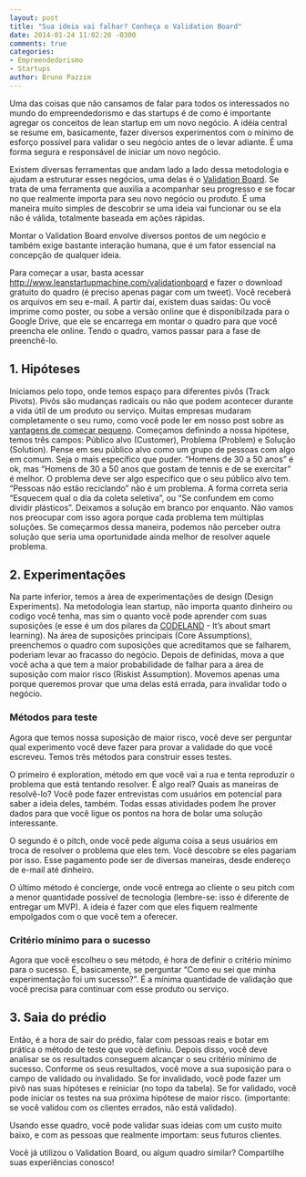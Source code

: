 ```yaml
---
layout: post
title: "Sua ideia vai falhar? Conheça o Validation Board"
date: 2014-01-24 11:02:20 -0300
comments: true
categories:
- Empreendedorismo
- Startups
author: Bruno Pazzim
---
```


Uma das coisas que não cansamos de falar para todos os interessados no mundo do empreendedorismo e das startups é de como é importante agregar os conceitos de lean startup em um novo negócio. A idéia central se resume em, basicamente, fazer diversos experimentos com o mínimo de esforço possível para validar o seu negócio antes de o levar adiante. É uma forma segura e responsável de iniciar um novo negócio.

<!-- more -->

Existem diversas ferramentas que andam lado a lado dessa metodologia e ajudam a estruturar esses negócios, uma delas é o <a href="http://www.leanstartupmachine.com/validationboard" target="_blank">Validation Board</a>. Se trata de uma ferramenta que auxilia a acompanhar seu progresso e se focar no que realmente importa para seu novo negócio ou produto. É uma maneira muito simples de descobrir se uma ideia vai funcionar ou se ela não é válida, totalmente baseada em ações rápidas.

Montar o Validation Board envolve diversos pontos de um negócio e também exige bastante interação humana, que é um fator essencial na concepção de qualquer ideia.

Para começar a usar, basta acessar <a href="http://www.leanstartupmachine.com/validationboard" target="_blank">http://www.leanstartupmachine.com/validationboard</a> e fazer o download gratuito do quadro (é preciso apenas pagar com um tweet). Você receberá os arquivos em seu e-mail. A partir daí, existem duas saídas: Ou você imprime como poster, ou sobe a versão online que é disponibilzada para o Google Drive, que ele se encarrega em montar o quadro para que você preencha ele online. Tendo o quadro, vamos passar para a fase de preenchê-lo.

<h2>1. Hipóteses</h2>

Iniciamos pelo topo, onde temos espaço para diferentes pivôs (Track Pivots). Pivôs são mudanças radicais ou não que podem acontecer durante a vida útil de um produto ou serviço. Muitas empresas mudaram completamente o seu rumo, como você pode ler em nosso post sobre as <a href="http://blog.codeland.com.br/blog/2013/10/22/as-vantagens-de-comecar-pequeno/" target="_blank">vantagens de começar pequeno</a>. Começamos definindo a nossa hipótese, temos três campos: Público alvo (Customer), Problema (Problem) e Solução (Solution). Pense em seu público alvo como um grupo de pessoas com algo em comum. Seja o mais específico que puder. “Homens de 30 a 50 anos” é ok, mas “Homens de 30 a 50 anos que gostam de tennis e de se exercitar” é melhor. O problema deve ser algo específico que o seu público alvo tem. “Pessoas não estão reciclando” não é um problema. A forma correta seria “Esquecem qual o dia da coleta seletiva”, ou “Se confundem em como dividir plásticos”. Deixamos a solução em branco por enquanto. Não vamos nos preocupar com isso agora porque cada problema tem múltiplas soluções. Se começarmos dessa maneira, podemos não perceber outra solução que seria uma oportunidade ainda melhor de resolver aquele problema.

<h2>2. Experimentações</h2>

Na parte inferior, temos a área de experimentações de design (Design Experiments). Na metodologia lean startup, não importa quanto dinheiro ou codigo você tenha, mas sim o quanto você pode aprender com suas suposições (e esse é um dos pilares da <a href="http://www.codeland.com.br/" target="_blank">CODELAND</a> - It’s about smart learning). Na área de suposições principais (Core Assumptions), preenchemos o quadro com suposições que acreditamos que se falharem, poderiam levar ao fracasso do negócio. Depois de definidas, mova a que você acha a que tem a maior probabilidade de falhar para a área de suposição com maior risco (Riskist Assumption). Movemos apenas uma porque queremos provar que uma delas está errada, para invalidar todo o negócio.

<h3>Métodos para teste</h3>

Agora que temos nossa suposição de maior risco, você deve ser perguntar qual experimento você deve fazer para provar a validade do que você escreveu. Temos três métodos para construir esses testes.

O primeiro é exploration, método em que você vai a rua e tenta reproduzir o problema que está tentando resolver. É algo real? Quais as maneiras de resolvê-lo? Você pode fazer entrevistas com usuários em potencial para saber a ideia deles, também. Todas essas atividades podem lhe prover dados para que você ligue os pontos na hora de bolar uma solução interessante.

O segundo é o pitch, onde você pede alguma coisa a seus usuários em troca de resolver o problema que eles tem. Você descobre se eles pagariam por isso. Esse pagamento pode ser de diversas maneiras, desde endereço de e-mail até dinheiro.

O último método é concierge, onde você entrega ao cliente o seu pitch com a menor quantidade possível de tecnologia (lembre-se: isso é diferente de entregar um MVP). A ideia é fazer com que eles fiquem realmente empolgados com o que você tem a oferecer.

<h3>Critério mínimo para o sucesso</h3>

Agora que você escolheu o seu método, é hora de definir o critério mínimo para o sucesso. É, basicamente, se perguntar “Como eu sei que minha experimentação foi um sucesso?”. É a mínima quantidade de validação que você precisa para continuar com esse produto ou serviço.

<h2>3. Saia do prédio</h2>

Então, é a hora de sair do prédio, falar com pessoas reais e botar em prática o método de teste que você definiu. Depois disso, você deve analisar se os resultados conseguem alcançar o seu critério mínimo de sucesso. Conforme os seus resultados, você move a sua suposição para o campo de validado ou invalidado. Se for invalidado, você pode fazer um pivô nas suas hipóteses e reiniciar (no topo da tabela). Se for validado, você pode iniciar os testes na sua próxima hipótese de maior risco. (importante: se você validou com os clientes errados, não está validado).

Usando esse quadro, você pode validar suas ideias com um custo muito baixo, e com as pessoas que realmente importam: seus futuros clientes.

Você já utilizou o Validation Board, ou algum quadro similar? Compartilhe suas experiências conosco!
